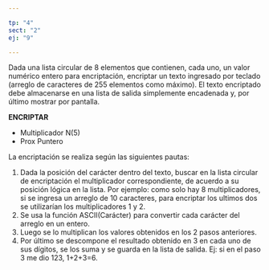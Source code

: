 ```yaml
---

tp: "4"
sect: "2"
ej: "9"

---
```


Dada una lista circular de 8 elementos que contienen, cada uno, un valor numérico entero para encriptación, encriptar un texto ingresado por teclado (arreglo de caracteres de 255 elementos como máximo). El texto encriptado debe almacenarse en una lista de salida simplemente encadenada y, por último mostrar por pantalla.


__ENCRIPTAR__ 
<ul class='fileul'>
	<li>Multiplicador <a>N(5)</a>
	<li>Prox <a>Puntero</a>
</ul>

La encriptación se realiza según las siguientes pautas: 

1. Dada la posición del carácter dentro del texto, buscar en la lista circular de encriptación el multiplicador correspondiente, de acuerdo a su posición lógica en la lista. Por ejemplo: como solo hay 8 multiplicadores, si se ingresa un arreglo de 10 caracteres, para encriptar los ultimos dos se utilizarían los multiplicadores 1 y 2.  
2. Se usa la función ASCII(Carácter) para convertir cada carácter del arreglo en un entero.  
3. Luego se lo multiplican los valores obtenidos en los 2 pasos anteriores.  
4. Por último se descompone el resultado obtenido en 3 en cada uno de sus dígitos, se los suma y se guarda en la lista de salida. Ej: si en el paso 3 me dio 123, 1+2+3=6.
